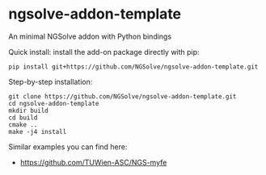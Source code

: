 # ngsolve-addon-template

An minimal NGSolve addon with Python bindings

Quick install: install the add-on package directly with pip:

    pip install git+https://github.com/NGSolve/ngsolve-addon-template.git

Step-by-step installation:

    git clone https://github.com/NGSolve/ngsolve-addon-template.git
    cd ngsolve-addon-template
    mkdir build
    cd build
    cmake ..
    make -j4 install


Similar examples you can find here:

  * https://github.com/TUWien-ASC/NGS-myfe
